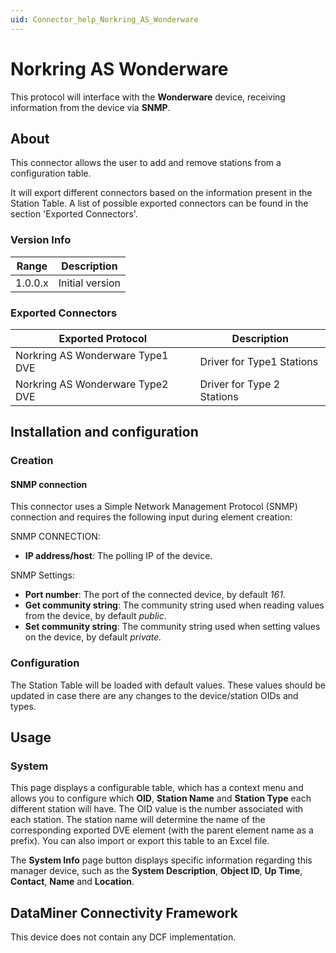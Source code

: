 ```yaml
---
uid: Connector_help_Norkring_AS_Wonderware
---
```


# Norkring AS Wonderware

This protocol will interface with the **Wonderware** device, receiving information from the device via **SNMP**.

## About

This connector allows the user to add and remove stations from a configuration table.

It will export different connectors based on the information present in the Station Table. A list of possible exported connectors can be found in the section 'Exported Connectors'.

### Version Info

| **Range** | **Description** |
|------------------|-----------------|
| 1.0.0.x          | Initial version |

### Exported Connectors

| **Exported Protocol**            | **Description**            |
|----------------------------------|----------------------------|
| Norkring AS Wonderware Type1 DVE | Driver for Type1 Stations  |
| Norkring AS Wonderware Type2 DVE | Driver for Type 2 Stations |

## Installation and configuration

### Creation

#### SNMP connection

This connector uses a Simple Network Management Protocol (SNMP) connection and requires the following input during element creation:

SNMP CONNECTION:

- **IP address/host**: The polling IP of the device.

SNMP Settings:

- **Port number**: The port of the connected device, by default *161*.
- **Get community string**: The community string used when reading values from the device, by default *public*.
- **Set community string**: The community string used when setting values on the device, by default *private.*

### Configuration

The Station Table will be loaded with default values. These values should be updated in case there are any changes to the device/station OIDs and types.

## Usage

### System

This page displays a configurable table, which has a context menu and allows you to configure which **OID**, **Station Name** and **Station Type** each different station will have. The OID value is the number associated with each station. The station name will determine the name of the corresponding exported DVE element (with the parent element name as a prefix). You can also import or export this table to an Excel file.

The **System Info** page button displays specific information regarding this manager device, such as the **System Description**, **Object ID**, **Up Time**, **Contact**, **Name** and **Location**.

## DataMiner Connectivity Framework

This device does not contain any DCF implementation.
